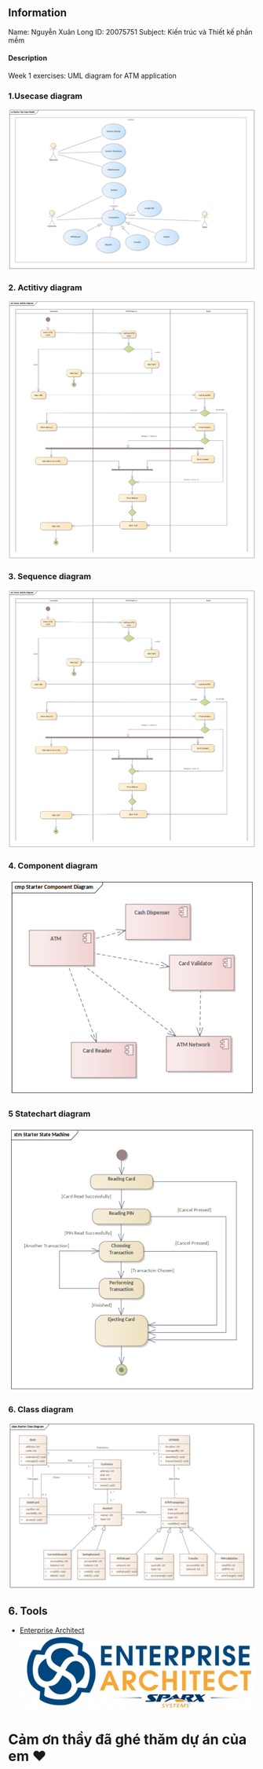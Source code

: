 ## Information

Name: Nguyễn Xuân Long
ID: 20075751
Subject: Kiến trúc và Thiết kế phần mềm

#### Description

Week 1 exercises: UML diagram for ATM application

### 1.Usecase diagram

![img.png](assets/UseCase.png)

### 2. Actitivy diagram

![img_1.png](assets/Activity.png)

### 3. Sequence diagram

![img_1.png](assets/Activity.png)

### 4. Component diagram

![img_1.png](assets/Component.png)

### 5 Statechart diagram

![img_1.png](assets/StateChart.png)

### 6. Class diagram

![img_1.png](assets/Class.png)

## 6. Tools

- [Enterprise Architect](https://sparxsystems.com/)
  ![img_1.png](assets/tool)

# Cảm ơn thầy đã ghé thăm dự án của em :heart:
